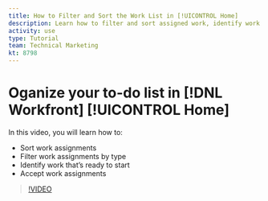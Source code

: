 ```yaml
---
title: How to Filter and Sort the Work List in [!UICONTROL Home]
description: Learn how to filter and sort assigned work, identify work that's ready to start, and accept work assignments in [!DNL Adobe Workfront].
activity: use
type: Tutorial
team: Technical Marketing
kt: 8798
---
```

# Oganize your to-do list in [!DNL Workfront] [!UICONTROL Home]

In this video, you will learn how to:

* Sort work assignments
* Filter work assignments by type
* Identify work that’s ready to start
* Accept work assignments

>[!VIDEO](https://video.tv.adobe.com/v/335099/?quality=12)
